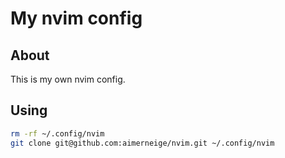 # My nvim config

## About

This is my own nvim config.

## Using

```bash
rm -rf ~/.config/nvim
git clone git@github.com:aimerneige/nvim.git ~/.config/nvim
```

